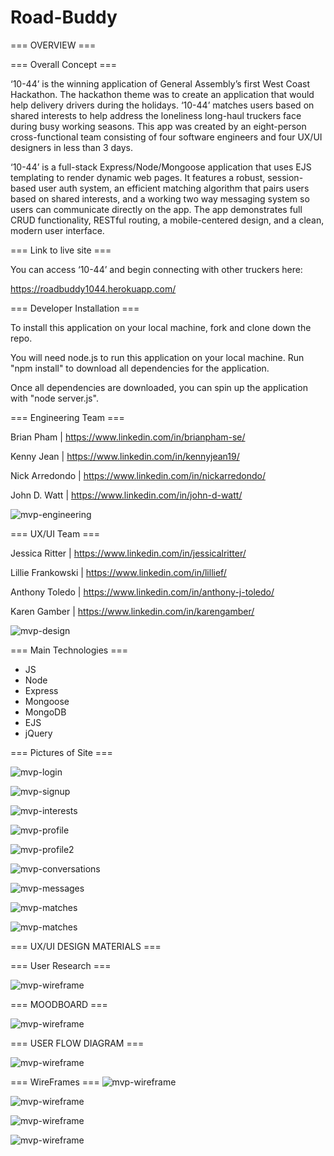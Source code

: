 # Road-Buddy

=== OVERVIEW ===

=== Overall Concept === 

‘10-44’ is the winning application of General Assembly’s first West Coast Hackathon. The hackathon theme was to create an application that would help delivery drivers during the holidays. ‘10-44’ matches users based on shared interests to help address the loneliness long-haul truckers face during busy working seasons. This app was created by an eight-person cross-functional team consisting of four software engineers and four UX/UI designers in less than 3 days. 

‘10-44’ is a full-stack Express/Node/Mongoose application that uses EJS templating to render dynamic web pages. It features a robust, session-based user auth system, an efficient matching algorithm that pairs users based on shared interests, and a working two way messaging system so users can communicate directly on the app. The app demonstrates full CRUD functionality, RESTful routing, a mobile-centered design, and a clean, modern user interface. 


=== Link to live site ===

You can access ‘10-44’ and begin connecting with other truckers here:

https://roadbuddy1044.herokuapp.com/


=== Developer Installation ===

To install this application on your local machine, fork and clone down the repo. 

You will need node.js to run this application on your local machine. Run "npm install" to download all dependencies for the application.

Once all dependencies are downloaded, you can spin up the application with "node server.js". 


=== Engineering Team ===

Brian Pham | https://www.linkedin.com/in/brianpham-se/

Kenny Jean | https://www.linkedin.com/in/kennyjean19/

Nick Arredondo | https://www.linkedin.com/in/nickarredondo/

John D. Watt | https://www.linkedin.com/in/john-d-watt/ 

![mvp-engineering](./readme-images/sei-team.png)



=== UX/UI Team ===

Jessica Ritter | https://www.linkedin.com/in/jessicalritter/ 

Lillie Frankowski | https://www.linkedin.com/in/lillief/ 

Anthony Toledo | https://www.linkedin.com/in/anthony-j-toledo/ 

Karen Gamber | https://www.linkedin.com/in/karengamber/ 

![mvp-design](./readme-images/uxui-team.png)



=== Main Technologies ===

- JS
- Node
- Express
- Mongoose
- MongoDB 
- EJS 
- jQuery


=== Pictures of Site ===

![mvp-login](./readme-images/login.png)

![mvp-signup](./readme-images/signup.png)

![mvp-interests](./readme-images/interests.png)

![mvp-profile](./readme-images/profile.png)

![mvp-profile2](./readme-images/profile2.png)

![mvp-conversations](./readme-images/conversations.png)

![mvp-messages](./readme-images/messages.png)

![mvp-matches](./readme-images/matches.png)

![mvp-matches](./readme-images/matches2.png)


=== UX/UI DESIGN MATERIALS ===

=== User Research ===

![mvp-wireframe](./readme-images/user-research.png)


=== MOODBOARD ===

![mvp-wireframe](./readme-images/moodboard-uxui.png)


=== USER FLOW DIAGRAM ===

![mvp-wireframe](./readme-images/user-flow-uxui.png)


=== WireFrames ===
![mvp-wireframe](./readme-images/lowfi-wf.png)

![mvp-wireframe](./readme-images/login-signup-wf.png)

![mvp-wireframe](./readme-images/matches-conversations-wf.png)

![mvp-wireframe](./readme-images/profile-wf.png)

